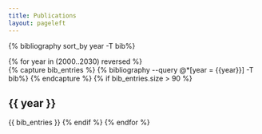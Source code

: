 ```yaml
---
title: Publications
layout: pageleft
---
```


{% bibliography sort_by year -T bib%}

{% for year in (2000..2030) reversed %}  
  {% capture bib_entries %}
  {% bibliography --query @*[year = {{year}}] -T bib%}	{% endcapture %}
  {% if  bib_entries.size > 90  %}
  <h2> {{ year }} </h2>
  {{ bib_entries }}
  {% endif %}
{% endfor %}